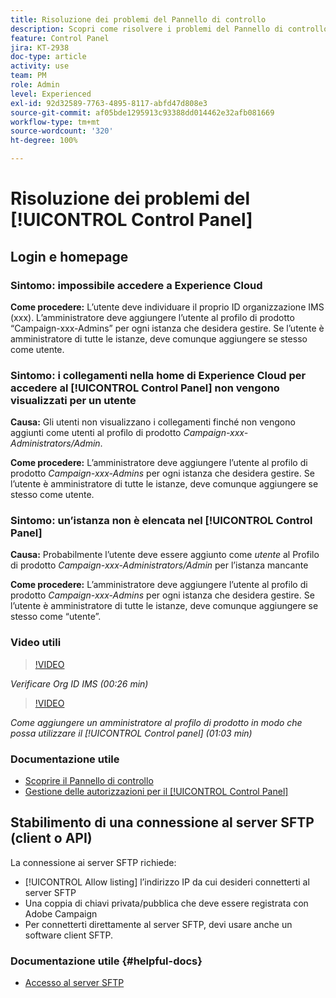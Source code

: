 ```yaml
---
title: Risoluzione dei problemi del Pannello di controllo
description: Scopri come risolvere i problemi del Pannello di controllo.
feature: Control Panel
jira: KT-2938
doc-type: article
activity: use
team: PM
role: Admin
level: Experienced
exl-id: 92d32589-7763-4895-8117-abfd47d808e3
source-git-commit: af05bde1295913c93388dd014462e32afb081669
workflow-type: tm+mt
source-wordcount: '320'
ht-degree: 100%

---
```


# Risoluzione dei problemi del [!UICONTROL Control Panel]

## Login e homepage

### Sintomo: impossibile accedere a Experience Cloud

**Come procedere:**
L’utente deve individuare il proprio ID organizzazione IMS (xxx). L’amministratore deve aggiungere l’utente al profilo di prodotto “Campaign-xxx-Admins” per ogni istanza che desidera gestire. Se l’utente è amministratore di tutte le istanze, deve comunque aggiungere se stesso come utente.

### Sintomo: i collegamenti nella home di Experience Cloud per accedere al [!UICONTROL Control Panel] non vengono visualizzati per un utente

**Causa:**
Gli utenti non visualizzano i collegamenti finché non vengono aggiunti come utenti al profilo di prodotto _Campaign-xxx-Administrators/Admin_.

**Come procedere:**
L’amministratore deve aggiungere l’utente al profilo di prodotto _Campaign-xxx-Admins_ per ogni istanza che desidera gestire. Se l’utente è amministratore di tutte le istanze, deve comunque aggiungere se stesso come utente.

### Sintomo: un’istanza non è elencata nel [!UICONTROL Control Panel]

**Causa:**
Probabilmente l’utente deve essere aggiunto come *utente* al Profilo di prodotto _Campaign-xxx-Administrators/Admin_ per l’istanza mancante

**Come procedere:**
L’amministratore deve aggiungere l’utente al profilo di prodotto _Campaign-xxx-Admins_ per ogni istanza che desidera gestire. Se l’utente è amministratore di tutte le istanze, deve comunque aggiungere se stesso come “utente”.

### Video utili

>[!VIDEO](https://video.tv.adobe.com/v/27183?quality=12&learn=0n)

*Verificare Org ID IMS (00:26 min)*

>[!VIDEO](https://video.tv.adobe.com/v/27147?quality=12&learn=0n)

*Come aggiungere un amministratore al profilo di prodotto in modo che possa utilizzare il [!UICONTROL Control panel] (01:03 min)*

### Documentazione utile

* [Scoprire il Pannello di controllo](https://experienceleague.adobe.com/docs/control-panel/using/control-panel-home.html?lang=it)
* [Gestione delle autorizzazioni per il [!UICONTROL Control Panel]](https://experienceleague.adobe.com/docs/control-panel/using/control-panel-home.html?lang=it)

## Stabilimento di una connessione al server SFTP (client o API)

La connessione ai server SFTP richiede:

* [!UICONTROL Allow listing] l’indirizzo IP da cui desideri connetterti al server SFTP
* Una coppia di chiavi privata/pubblica che deve essere registrata con Adobe Campaign
* Per connetterti direttamente al server SFTP, devi usare anche un software client SFTP.

### Documentazione utile {#helpful-docs}

* [Accesso al server SFTP](https://experienceleague.adobe.com/docs/control-panel/using/control-panel-home.html?lang=it)
